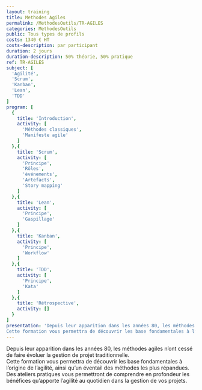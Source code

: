 ```yaml
---
layout: training
title: Methodes Agiles
permalink: /MethodesOutils/TR-AGILES
categories: MethodesOutils
public: Tous types de profils
costs: 1340 € HT
costs-description: par participant
duration: 2 jours
duration-description: 50% théorie, 50% pratique
ref: TR-AGILES
subject: [
  'Agilité',
  'Scrum',
  'Kanban',
  'Lean',
  'TDD'
]
program: [
  {
    title: 'Introduction',
    activity: [
      'Méthodes classiques',
      'Manifeste agile'
    ]
  },{
    title: 'Scrum',
    activity: [
      'Principe',
      'Rôles',
      'événements',
      'Artefacts',
      'Story mapping'
    ]
  },{
    title: 'Lean',
    activity: [
      'Principe',
      'Gaspillage'
    ]
  },{
    title: 'Kanban',
    activity: [
      'Principe',
      'Workflow'
    ]
  },{
    title: 'TDD',
    activity: [
      'Principe',
      'Kata'
    ]
  },{
    title: 'Rétrospective',
    activity: []
  }
]
presentation: 'Depuis leur apparition dans les années 80, les méthodes agiles n’ont cessé de faire évoluer la gestion de projet traditionnelle.
Cette formation vous permettra de découvrir les base fondamentales à l’origine de l’agilité, ainsi qu’un éventail des méthodes les plus répandues. Des ateliers pratiques vous permettront de comprendre en profondeur les bénéfices qu’apporte l’agilité au quotidien dans la gestion de vos projets.'
---
```


Depuis leur apparition dans les années 80, les méthodes agiles n’ont cessé de faire évoluer la gestion de projet traditionnelle.  
Cette formation vous permettra de découvrir les base fondamentales à l’origine de l’agilité, ainsi qu’un éventail des méthodes les plus répandues. Des ateliers pratiques vous permettront de comprendre en profondeur les bénéfices qu’apporte l’agilité au quotidien dans la gestion de vos projets.  
